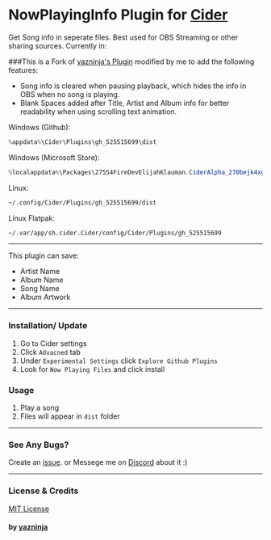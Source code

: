 # NowPlayingInfo Plugin for [Cider](https://cider.sh/)
Get Song info in seperate files. Best used for OBS Streaming or other sharing sources. Currently in:

###This is a Fork of [yazninja's Plugin](https://github.com/yazninja/nowplayinginfo) modified by me to add the following features:
+ Song info is cleared when pausing playback, which hides the info in OBS when no song is playing.
+ Blank Spaces added after Title, Artist and Album info for better readability when using scrolling text animation.

Windows (Github): 
```powershell
%appdata%\Cider\Plugins\gh_525515699\dist
```
Windows (Microsoft Store):
```powershell
%localappdata%\Packages\27554FireDevElijahKlauman.CiderAlpha_270bejk4xgzqp\LocalCache\Roaming\Cider\Plugins\gh_525515699\dist
```
Linux:
```sh
~/.config/Cider/Plugins/gh_525515699/dist
```

Linux Flatpak:
```sh
~/.var/app/sh.cider.Cider/config/Cider/Plugins/gh_525515699
```
---
This plugin can save:
+ Artist Name
+ Album Name
+ Song Name
+ Album Artwork
---
### Installation/ Update
1. Go to Cider settings
2. Click `Advacned` tab
3. Under `Experimental Settings` click `Explore Github Plugins`
4. Look for `Now Playing Files` and click install

### Usage
1. Play a song
2. Files will appear in `dist` folder

---

### See Any Bugs?
Create an [issue](https://github.com/yazninja/nowplayinginfo/issues).
or
Messege me on [Discord](http://discord.com/users/325495275454070786) about it :)

---

### License & Credits
[MIT License](https://github.com/yazninja/nowplayinginfo/blob/main/LICENSE)
#### by [yazninja](https://github.com/yazninja)

